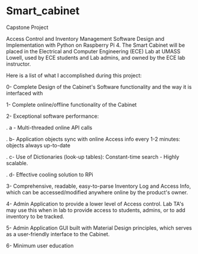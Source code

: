 # Smart_cabinet
Capstone Project

Access Control and Inventory Management Software Design and Implementation with Python on Raspberry Pi 4.
The Smart Cabinet will be placed in the Electrical and Computer Engineering (ECE) Lab at UMASS Lowell, used by ECE students and Lab admins, and owned by the ECE lab instructor.

Here is a list of what I accomplished during this project:

0- Complete Design of the Cabinet's Software functionality and the way it is interfaced with

1- Complete online/offline functionality of the Cabinet

2- Exceptional software performance:

.    a - Multi-threaded online API calls

.    b- Application objects sync with online Access info every 1-2 minutes: objects always up-to-date

.    c- Use of Dictionaries (look-up tables): Constant-time search - Highly scalable.

.    d- Effective cooling solution to RPi

3- Comprehensive, readable, easy-to-parse Inventory Log and Access Info, which can be accessed/modified anywhere online by the product's owner.

4- Admin Application to provide a lower level of Access control. Lab TA's may use this when in lab to provide access to students, admins, or to add inventory to be tracked.

5- Admin Application GUI built with Material Design principles, which serves as a user-friendly interface to the Cabinet. 

6- Minimum user education
